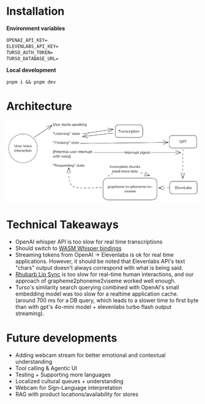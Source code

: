 # Installation

**Environment variables**

```.env
OPENAI_API_KEY=
ELEVENLABS_API_KEY=
TURSO_AUTH_TOKEN=
TURSO_DATABASE_URL=
```

**Local development**

```
pnpm i && pnpm dev
```

# Architecture

![Architecture for Junction Oulu 2025](/public/architecture.png)

# Technical Takeaways

- OpenAI whisper API is too slow for real time transcriptions
- Should switch to [WASM Whisper bindings](https://huggingface.co/spaces/Xenova/realtime-whisper-webgpu)
- Streaming tokens from OpenAI -> Elevenlabs is ok for real time applications. However, it should be noted that Elevenlabs API's text "chars" output doesn't always correspond with what is being said.
- [Rhubarb Lip Sync](https://github.com/DanielSWolf/rhubarb-lip-sync) is too slow for real-time human interactions, and our approach of grapheme2phoneme2viseme worked well enough.
- Turso's similarity search querying combined with OpenAI's small embedding model was too slow for a realtime application cache. (around 700 ms for a DB query, which leads to a slower time to first byte than with gpt's 4o-mini model + elevenlabs turbo flash output streaming).

# Future developments

- Adding webcam stream for better emotional and contextual understanding
- Tool calling & Agentic UI
- Testing + Supporting more languages
- Localized cultural queues + understanding
- Webcam for Sign-Language interpretation
- RAG with product locations/availability for stores
